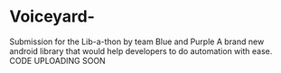 # Voiceyard-
Submission for the Lib-a-thon by team Blue and Purple
A brand new android library that would help developers to do automation with ease.
CODE UPLOADING SOON
